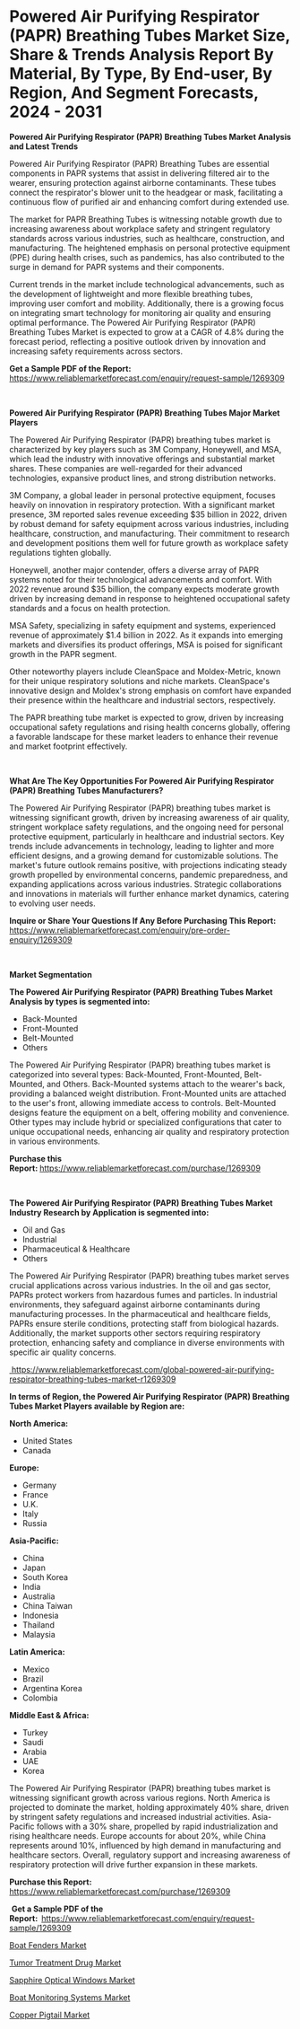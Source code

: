 <p><h1>Powered Air Purifying Respirator (PAPR) Breathing Tubes Market Size, Share & Trends Analysis Report By Material, By Type, By End-user, By Region, And Segment Forecasts, 2024 - 2031</h1></p><p><strong>Powered Air Purifying Respirator (PAPR) Breathing Tubes Market Analysis and Latest Trends</strong></p>
<p><p>Powered Air Purifying Respirator (PAPR) Breathing Tubes are essential components in PAPR systems that assist in delivering filtered air to the wearer, ensuring protection against airborne contaminants. These tubes connect the respirator's blower unit to the headgear or mask, facilitating a continuous flow of purified air and enhancing comfort during extended use.</p><p>The market for PAPR Breathing Tubes is witnessing notable growth due to increasing awareness about workplace safety and stringent regulatory standards across various industries, such as healthcare, construction, and manufacturing. The heightened emphasis on personal protective equipment (PPE) during health crises, such as pandemics, has also contributed to the surge in demand for PAPR systems and their components.</p><p>Current trends in the market include technological advancements, such as the development of lightweight and more flexible breathing tubes, improving user comfort and mobility. Additionally, there is a growing focus on integrating smart technology for monitoring air quality and ensuring optimal performance. The Powered Air Purifying Respirator (PAPR) Breathing Tubes Market is expected to grow at a CAGR of 4.8% during the forecast period, reflecting a positive outlook driven by innovation and increasing safety requirements across sectors.</p></p>
<p><strong>Get a Sample PDF of the Report:&nbsp;</strong> <a href="https://www.reliablemarketforecast.com/enquiry/request-sample/1269309?utm_campaign=1123&utm_medium=2&utm_source=Github&utm_content=ia&utm_term=30092024&utm_id=powered-air-purifying-respirator-papr-breathing-tubes">https://www.reliablemarketforecast.com/enquiry/request-sample/1269309</a></p>
<p>&nbsp;</p>
<p><strong>Powered Air Purifying Respirator (PAPR) Breathing Tubes Major Market Players</strong></p>
<p><p>The Powered Air Purifying Respirator (PAPR) breathing tubes market is characterized by key players such as 3M Company, Honeywell, and MSA, which lead the industry with innovative offerings and substantial market shares. These companies are well-regarded for their advanced technologies, expansive product lines, and strong distribution networks.</p><p>3M Company, a global leader in personal protective equipment, focuses heavily on innovation in respiratory protection. With a significant market presence, 3M reported sales revenue exceeding $35 billion in 2022, driven by robust demand for safety equipment across various industries, including healthcare, construction, and manufacturing. Their commitment to research and development positions them well for future growth as workplace safety regulations tighten globally.</p><p>Honeywell, another major contender, offers a diverse array of PAPR systems noted for their technological advancements and comfort. With 2022 revenue around $35 billion, the company expects moderate growth driven by increasing demand in response to heightened occupational safety standards and a focus on health protection.</p><p>MSA Safety, specializing in safety equipment and systems, experienced revenue of approximately $1.4 billion in 2022. As it expands into emerging markets and diversifies its product offerings, MSA is poised for significant growth in the PAPR segment.</p><p>Other noteworthy players include CleanSpace and Moldex-Metric, known for their unique respiratory solutions and niche markets. CleanSpace's innovative design and Moldex's strong emphasis on comfort have expanded their presence within the healthcare and industrial sectors, respectively.</p><p>The PAPR breathing tube market is expected to grow, driven by increasing occupational safety regulations and rising health concerns globally, offering a favorable landscape for these market leaders to enhance their revenue and market footprint effectively.</p></p>
<p>&nbsp;</p>
<p><strong>What Are The Key Opportunities For Powered Air Purifying Respirator (PAPR) Breathing Tubes Manufacturers?</strong></p>
<p><p>The Powered Air Purifying Respirator (PAPR) breathing tubes market is witnessing significant growth, driven by increasing awareness of air quality, stringent workplace safety regulations, and the ongoing need for personal protective equipment, particularly in healthcare and industrial sectors. Key trends include advancements in technology, leading to lighter and more efficient designs, and a growing demand for customizable solutions. The market's future outlook remains positive, with projections indicating steady growth propelled by environmental concerns, pandemic preparedness, and expanding applications across various industries. Strategic collaborations and innovations in materials will further enhance market dynamics, catering to evolving user needs.</p></p>
<p><strong>Inquire or Share Your Questions If Any Before Purchasing This Report:</strong> <a href="https://www.reliablemarketforecast.com/enquiry/pre-order-enquiry/1269309?utm_campaign=1123&utm_medium=2&utm_source=Github&utm_content=ia&utm_term=30092024&utm_id=powered-air-purifying-respirator-papr-breathing-tubes">https://www.reliablemarketforecast.com/enquiry/pre-order-enquiry/1269309</a></p>
<p>&nbsp;</p>
<p><strong>Market Segmentation</strong></p>
<p><strong>The Powered Air Purifying Respirator (PAPR) Breathing Tubes Market Analysis by types is segmented into:</strong></p>
<p><ul><li>Back-Mounted</li><li>Front-Mounted</li><li>Belt-Mounted</li><li>Others</li></ul></p>
<p><p>The Powered Air Purifying Respirator (PAPR) breathing tubes market is categorized into several types: Back-Mounted, Front-Mounted, Belt-Mounted, and Others. Back-Mounted systems attach to the wearer's back, providing a balanced weight distribution. Front-Mounted units are attached to the user's front, allowing immediate access to controls. Belt-Mounted designs feature the equipment on a belt, offering mobility and convenience. Other types may include hybrid or specialized configurations that cater to unique occupational needs, enhancing air quality and respiratory protection in various environments.</p></p>
<p><strong>Purchase this Report:&nbsp;</strong><a href="https://www.reliablemarketforecast.com/purchase/1269309?utm_campaign=1123&utm_medium=2&utm_source=Github&utm_content=ia&utm_term=30092024&utm_id=powered-air-purifying-respirator-papr-breathing-tubes">https://www.reliablemarketforecast.com/purchase/1269309</a></p>
<p>&nbsp;</p>
<p><strong>The Powered Air Purifying Respirator (PAPR) Breathing Tubes Market Industry Research by Application is segmented into:</strong></p>
<p><ul><li>Oil and Gas</li><li>Industrial</li><li>Pharmaceutical & Healthcare</li><li>Others</li></ul></p>
<p><p>The Powered Air Purifying Respirator (PAPR) breathing tubes market serves crucial applications across various industries. In the oil and gas sector, PAPRs protect workers from hazardous fumes and particles. In industrial environments, they safeguard against airborne contaminants during manufacturing processes. In the pharmaceutical and healthcare fields, PAPRs ensure sterile conditions, protecting staff from biological hazards. Additionally, the market supports other sectors requiring respiratory protection, enhancing safety and compliance in diverse environments with specific air quality concerns.</p></p>
<p><a href="https://www.reliablemarketforecast.com/global-powered-air-purifying-respirator-breathing-tubes-market-r1269309?utm_campaign=1123&utm_medium=2&utm_source=Github&utm_content=ia&utm_term=30092024&utm_id=powered-air-purifying-respirator-papr-breathing-tubes">&nbsp;https://www.reliablemarketforecast.com/global-powered-air-purifying-respirator-breathing-tubes-market-r1269309</a></p>
<p><strong>In terms of Region, the Powered Air Purifying Respirator (PAPR) Breathing Tubes Market Players available by Region are:</strong></p>
<p>
    <p> <strong> North America: </strong>
        <ul>
            <li>United States</li>
            <li>Canada</li>
        </ul>
        </p> 
    <p> <strong> Europe: </strong>
        <ul>
            <li>Germany</li>
            <li>France</li>
            <li>U.K.</li>
            <li>Italy</li>
            <li>Russia</li>
        </ul>
        </p> 
    <p> <strong> Asia-Pacific: </strong>
        <ul>
            <li>China</li>
            <li>Japan</li>
            <li>South Korea</li>
            <li>India</li>
            <li>Australia</li>
            <li>China Taiwan</li>
            <li>Indonesia</li>
            <li>Thailand</li>
            <li>Malaysia</li>
        </ul>
        </p> 
    <p> <strong> Latin America: </strong>
        <ul>
            <li>Mexico</li>
            <li>Brazil</li>
            <li>Argentina Korea</li>
            <li>Colombia</li>
        </ul>
        </p> 
    <p> <strong> Middle East & Africa: </strong>
        <ul>
            <li>Turkey</li>
            <li>Saudi</li>
            <li>Arabia</li>
            <li>UAE</li>
            <li>Korea</li>
        </ul>
    </p>
    </p>
<p><p>The Powered Air Purifying Respirator (PAPR) breathing tubes market is witnessing significant growth across various regions. North America is projected to dominate the market, holding approximately 40% share, driven by stringent safety regulations and increased industrial activities. Asia-Pacific follows with a 30% share, propelled by rapid industrialization and rising healthcare needs. Europe accounts for about 20%, while China represents around 10%, influenced by high demand in manufacturing and healthcare sectors. Overall, regulatory support and increasing awareness of respiratory protection will drive further expansion in these markets.</p></p>
<p><strong>Purchase this Report: </strong><a href="https://www.reliablemarketforecast.com/purchase/1269309?utm_campaign=1123&utm_medium=2&utm_source=Github&utm_content=ia&utm_term=30092024&utm_id=powered-air-purifying-respirator-papr-breathing-tubes">https://www.reliablemarketforecast.com/purchase/1269309</a></p>
<p>&nbsp;<strong>Get a Sample PDF of the Report:&nbsp;&nbsp;</strong><a href="https://www.reliablemarketforecast.com/enquiry/request-sample/1269309?utm_campaign=1123&utm_medium=2&utm_source=Github&utm_content=ia&utm_term=30092024&utm_id=powered-air-purifying-respirator-papr-breathing-tubes">https://www.reliablemarketforecast.com/enquiry/request-sample/1269309</a></p>
<p><strong></strong></p>
<p><p><a href="https://www.linkedin.com/pulse/boat-fenders-market-size-growth-industry-analysis-segmentation-pfvpe?utm_campaign=1123&utm_medium=2&utm_source=Github&utm_content=ia&utm_term=30092024&utm_id=powered-air-purifying-respirator-papr-breathing-tubes">Boat Fenders Market</a></p><p><a href="https://github.com/AdeaKodra585/Market-Research-Report-List-1/blob/main/tumor-treatment-drug-market.md?utm_campaign=1123&utm_medium=2&utm_source=Github&utm_content=ia&utm_term=30092024&utm_id=powered-air-purifying-respirator-papr-breathing-tubes">Tumor Treatment Drug Market</a></p><p><a href="https://issuu.com/reportprime-2/docs/sapphire-optical-windows-market-siz_f9cdcc9526e74a?utm_campaign=1123&utm_medium=2&utm_source=Github&utm_content=ia&utm_term=30092024&utm_id=powered-air-purifying-respirator-papr-breathing-tubes">Sapphire Optical Windows Market</a></p><p><a href="https://www.linkedin.com/pulse/boat-monitoring-systems-market-overview-global-trends-3wrde?utm_campaign=1123&utm_medium=2&utm_source=Github&utm_content=ia&utm_term=30092024&utm_id=powered-air-purifying-respirator-papr-breathing-tubes">Boat Monitoring Systems Market</a></p><p><a href="https://issuu.com/reportprime-2/docs/copper-pigtail-market-size-2030.ppt_d757fe21c553e6?utm_campaign=1123&utm_medium=2&utm_source=Github&utm_content=ia&utm_term=30092024&utm_id=powered-air-purifying-respirator-papr-breathing-tubes">Copper Pigtail Market</a></p></p>